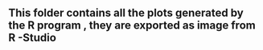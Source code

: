 ## This folder contains all the plots generated by the R program , they are exported as image from R -Studio
